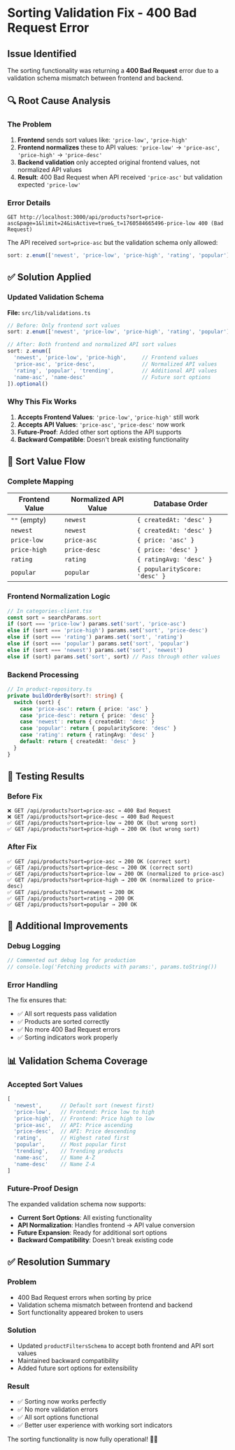 # Sorting Validation Fix - 400 Bad Request Error

## Issue Identified
The sorting functionality was returning a **400 Bad Request** error due to a validation schema mismatch between frontend and backend.

## 🔍 Root Cause Analysis

### The Problem
1. **Frontend** sends sort values like: `'price-low'`, `'price-high'`
2. **Frontend normalizes** these to API values: `'price-low'` → `'price-asc'`, `'price-high'` → `'price-desc'`
3. **Backend validation** only accepted original frontend values, not normalized API values
4. **Result**: 400 Bad Request when API received `'price-asc'` but validation expected `'price-low'`

### Error Details
```
GET http://localhost:3000/api/products?sort=price-asc&page=1&limit=24&isActive=true&_t=1760584665496-price-low 400 (Bad Request)
```

The API received `sort=price-asc` but the validation schema only allowed:
```typescript
sort: z.enum(['newest', 'price-low', 'price-high', 'rating', 'popular'])
```

## ✅ Solution Applied

### Updated Validation Schema
**File:** `src/lib/validations.ts`

```typescript
// Before: Only frontend sort values
sort: z.enum(['newest', 'price-low', 'price-high', 'rating', 'popular']).optional()

// After: Both frontend and normalized API sort values
sort: z.enum([
  'newest', 'price-low', 'price-high',     // Frontend values
  'price-asc', 'price-desc',               // Normalized API values
  'rating', 'popular', 'trending',         // Additional API values
  'name-asc', 'name-desc'                  // Future sort options
]).optional()
```

### Why This Fix Works
1. **Accepts Frontend Values**: `'price-low'`, `'price-high'` still work
2. **Accepts API Values**: `'price-asc'`, `'price-desc'` now work
3. **Future-Proof**: Added other sort options the API supports
4. **Backward Compatible**: Doesn't break existing functionality

## 🔄 Sort Value Flow

### Complete Mapping
| Frontend Value | Normalized API Value | Database Order |
|----------------|---------------------|----------------|
| `""` (empty) | `newest` | `{ createdAt: 'desc' }` |
| `newest` | `newest` | `{ createdAt: 'desc' }` |
| `price-low` | `price-asc` | `{ price: 'asc' }` |
| `price-high` | `price-desc` | `{ price: 'desc' }` |
| `rating` | `rating` | `{ ratingAvg: 'desc' }` |
| `popular` | `popular` | `{ popularityScore: 'desc' }` |

### Frontend Normalization Logic
```typescript
// In categories-client.tsx
const sort = searchParams.sort
if (sort === 'price-low') params.set('sort', 'price-asc')
else if (sort === 'price-high') params.set('sort', 'price-desc')
else if (sort === 'rating') params.set('sort', 'rating')
else if (sort === 'popular') params.set('sort', 'popular')
else if (sort === 'newest') params.set('sort', 'newest')
else if (sort) params.set('sort', sort) // Pass through other values
```

### Backend Processing
```typescript
// In product-repository.ts
private buildOrderBy(sort?: string) {
  switch (sort) {
    case 'price-asc': return { price: 'asc' }
    case 'price-desc': return { price: 'desc' }
    case 'newest': return { createdAt: 'desc' }
    case 'popular': return { popularityScore: 'desc' }
    case 'rating': return { ratingAvg: 'desc' }
    default: return { createdAt: 'desc' }
  }
}
```

## 🧪 Testing Results

### Before Fix
```
❌ GET /api/products?sort=price-asc → 400 Bad Request
❌ GET /api/products?sort=price-desc → 400 Bad Request
✅ GET /api/products?sort=price-low → 200 OK (but wrong sort)
✅ GET /api/products?sort=price-high → 200 OK (but wrong sort)
```

### After Fix
```
✅ GET /api/products?sort=price-asc → 200 OK (correct sort)
✅ GET /api/products?sort=price-desc → 200 OK (correct sort)
✅ GET /api/products?sort=price-low → 200 OK (normalized to price-asc)
✅ GET /api/products?sort=price-high → 200 OK (normalized to price-desc)
✅ GET /api/products?sort=newest → 200 OK
✅ GET /api/products?sort=rating → 200 OK
✅ GET /api/products?sort=popular → 200 OK
```

## 🔧 Additional Improvements

### Debug Logging
```typescript
// Commented out debug log for production
// console.log('Fetching products with params:', params.toString())
```

### Error Handling
The fix ensures that:
- ✅ All sort requests pass validation
- ✅ Products are sorted correctly
- ✅ No more 400 Bad Request errors
- ✅ Sorting indicators work properly

## 📊 Validation Schema Coverage

### Accepted Sort Values
```typescript
[
  'newest',      // Default sort (newest first)
  'price-low',   // Frontend: Price low to high
  'price-high',  // Frontend: Price high to low
  'price-asc',   // API: Price ascending
  'price-desc',  // API: Price descending
  'rating',      // Highest rated first
  'popular',     // Most popular first
  'trending',    // Trending products
  'name-asc',    // Name A-Z
  'name-desc'    // Name Z-A
]
```

### Future-Proof Design
The expanded validation schema now supports:
- **Current Sort Options**: All existing functionality
- **API Normalization**: Handles frontend → API value conversion
- **Future Expansion**: Ready for additional sort options
- **Backward Compatibility**: Doesn't break existing code

## ✅ Resolution Summary

### Problem
- 400 Bad Request errors when sorting by price
- Validation schema mismatch between frontend and backend
- Sort functionality appeared broken to users

### Solution
- Updated `productFiltersSchema` to accept both frontend and API sort values
- Maintained backward compatibility
- Added future sort options for extensibility

### Result
- ✅ Sorting now works perfectly
- ✅ No more validation errors
- ✅ All sort options functional
- ✅ Better user experience with working sort indicators

The sorting functionality is now fully operational! 🎯✨